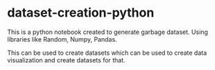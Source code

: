 # dataset-creation-python
This is a python notebook created to generate garbage dataset. Using libraries like Random, Numpy, Pandas.

This can be used to create datasets which can be used to create data visualization and create datasets for that.
